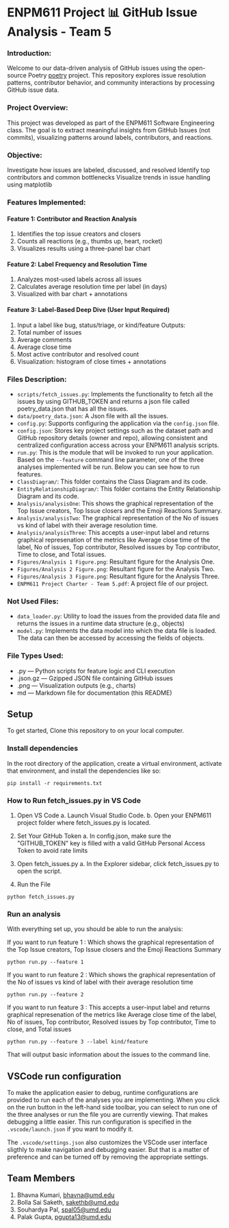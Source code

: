 # ENPM611 Project 📊 GitHub Issue Analysis - Team 5

### Introduction:
Welcome to our data-driven analysis of GitHub issues using the open-source Poetry [poetry](https://github.com/python-poetry/poetry/issues) project. This repository explores issue resolution patterns, contributor behavior, and community interactions by processing GitHub issue data.

### Project Overview:
This project was developed as part of the ENPM611 Software Engineering class. The goal is to extract meaningful insights from GitHub Issues (not commits), visualizing patterns around labels, contributors, and reactions.

### Objective:
Investigate how issues are labeled, discussed, and resolved
Identify top contributors and common bottlenecks
Visualize trends in issue handling using matplotlib

### Features Implemented:

#### Feature 1: Contributor and Reaction Analysis
1. Identifies the top issue creators and closers
2. Counts all reactions (e.g., thumbs up, heart, rocket)
3. Visualizes results using a three-panel bar chart

#### Feature 2: Label Frequency and Resolution Time
1. Analyzes most-used labels across all issues
2. Calculates average resolution time per label (in days)
3. Visualized with bar chart + annotations

#### Feature 3: Label-Based Deep Dive (User Input Required)
1. Input a label like bug, status/triage, or kind/feature
Outputs:
1. Total number of issues
2. Average comments
3. Average close time
4. Most active contributor and resolved count
5. Visualization: histogram of close times + annotations

### Files Description:

- `scripts/fetch_issues.py`: Implements the functionality to fetch all the issues by using GITHUB_TOKEN and returns a json file called poetry_data.json that has all the issues.
- `data/poetry_data.json`: A Json file with all the issues.
- `config.py`: Supports configuring the application via the `config.json` file.
- `config.json`: Stores key project settings such as the dataset path and GitHub repository details (owner and repo), allowing consistent and centralized configuration access across your ENPM611 analysis scripts.
- `run.py`: This is the module that will be invoked to run your application. Based on the `--feature` command line parameter, one of the three analyses implemented will be run. Below you can see how to run features.
- `ClassDiagram/`: This folder contains the Class Diagram and its code.
- `EntityRelationshipDiagram/`: This folder contains the Entity Relationship Diagram and its code.
- `Analysis/analysisOne`: This shows the graphical representation of the Top Issue creators, Top Issue closers and the Emoji Reactions Summary.
- `Analysis/analysisTwo`: The graphical representation of the No of issues vs kind of label with their average resolution time.
- `Analysis/analysisThree`: This accepts a user-input label and returns graphical represenation  of the metrics like Average close time of the label, No of issues, Top contributor, Resolved issues by Top contributor, Time to close, and Total issues.
- `Figures/Analysis 1 Figure.png`: Resultant figure for the Analysis One.
- `Figures/Analysis 2 Figure.png`: Resultant figure for the Analysis Two.
- `Figures/Analysis 3 Figure.png`: Resultant figure for the Analysis Three.
- `ENPM611 Project Charter - Team 5.pdf`: A project file of our project.

### Not Used Files:
- `data_loader.py`: Utility to load the issues from the provided data file and returns the issues in a runtime data structure (e.g., objects)
- `model.py`: Implements the data model into which the data file is loaded. The data can then be accessed by accessing the fields of objects.


### File Types Used:
- .py — Python scripts for feature logic and CLI execution
-  .json.gz — Gzipped JSON file containing GitHub issues
-   .png — Visualization outputs (e.g., charts)
-  md — Markdown file for documentation (this README)

## Setup

To get started, Clone this repository to on your local computer. 

### Install dependencies

In the root directory of the application, create a virtual environment, activate that environment, and install the dependencies like so:

```
pip install -r requirements.txt
```

### How to Run fetch_issues.py in VS Code
 1. Open VS Code
    a. Launch Visual Studio Code.
    b. Open your ENPM611 project folder where fetch_issues.py is located.

 2. Set Your GitHub Token
    a. In config.json, make sure the "GITHUB_TOKEN" key is filled with a valid GitHub Personal Access Token to avoid rate limits

3. Open fetch_issues.py
  a. In the Explorer sidebar, click fetch_issues.py to open the script.

4. Run the File
```
python fetch_issues.py
```

### Run an analysis

With everything set up, you should be able to run the analysis:

If you want to run feature 1 : Which shows the graphical representation of the Top Issue creators, Top Issue closers and the Emoji Reactions Summary

```
python run.py --feature 1
```

If you want to run feature 2 : Which shows the graphical representation of the No of issues vs kind of label with their average resolution time

```
python run.py --feature 2
```
If you want to run feature 3 : This accepts a user-input label and returns graphical represenation  of the metrics like Average close time of the label, No of issues, Top contributor, Resolved issues by Top contributor, Time to close, and Total issues

```
python run.py --feature 3 --label kind/feature
```

That will output basic information about the issues to the command line.


## VSCode run configuration

To make the application easier to debug, runtime configurations are provided to run each of the analyses you are implementing. When you click on the run button in the left-hand side toolbar, you can select to run one of the three analyses or run the file you are currently viewing. That makes debugging a little easier. This run configuration is specified in the `.vscode/launch.json` if you want to modify it.

The `.vscode/settings.json` also customizes the VSCode user interface sligthly to make navigation and debugging easier. But that is a matter of preference and can be turned off by removing the appropriate settings.

## Team Members
1. Bhavna Kumari, bhavna@umd.edu
2. Bolla Sai Saketh, sakethb@umd.edu
3. Souhardya Pal, spal05@umd.edu
4. Palak Gupta, pgupta13@umd.edu

